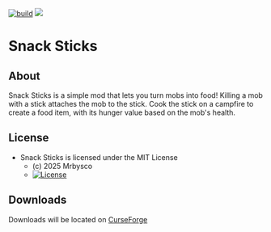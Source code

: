 [![build](https://github.com/Mrbysco/SnackSticks/actions/workflows/build.yml/badge.svg)](https://github.com/Mrbysco/SnackSticks/actions/workflows/build.yml) 
[![](http://cf.way2muchnoise.eu/versions/1185137.svg)](https://www.curseforge.com/minecraft/mc-mods/snack-sticks)

# Snack Sticks #

## About ##
Snack Sticks is a simple mod that lets you turn mobs into food! Killing a mob with a stick attaches the mob to the stick. Cook the stick on a campfire to create a food item, with its hunger value based on the mob's health.

## License ##
* Snack Sticks is licensed under the MIT License
  - (c) 2025 Mrbysco
  - [![License](https://img.shields.io/badge/License-MIT-red.svg?style=flat)](http://opensource.org/licenses/MIT)

## Downloads ##
Downloads will be located on [CurseForge](https://www.curseforge.com/minecraft/mc-mods/snack-sticks)
